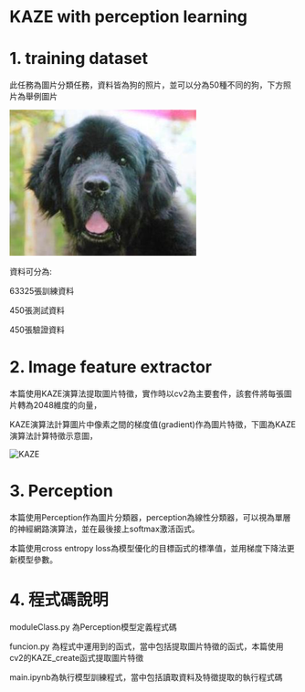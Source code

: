 # KAZE with perception learning

# 1.  training dataset
此任務為圖片分類任務，資料皆為狗的照片，並可以分為50種不同的狗，下方照片為舉例圖片

![n02111277_160](https://github.com/ss9636970/KAZE-perception_learning/blob/main/readme/n02111277_160.JPEG)

資料可分為:

63325張訓練資料

450張測試資料

450張驗證資料



# 2. Image feature extractor
本篇使用KAZE演算法提取圖片特徵，實作時以cv2為主要套件，該套件將每張圖片轉為2048維度的向量，

KAZE演算法計算圖片中像素之間的梯度值(gradient)作為圖片特徵，下圖為KAZE演算法計算特徵示意圖，

![KAZE](D:\study\ncku\soa2\deep_learning\hw1\readme\KAZE.PNG)

# 3. Perception

本篇使用Perception作為圖片分類器，perception為線性分類器，可以視為單層的神經網路演算法，並在最後接上softmax激活函式。

本篇使用cross entropy loss為模型優化的目標函式的標準值，並用梯度下降法更新模型參數。



# 4. 程式碼說明

moduleClass.py 為Perception模型定義程式碼

funcion.py 為程式中運用到的函式，當中包括提取圖片特徵的函式，本篇使用cv2的KAZE_create函式提取圖片特徵

main.ipynb為執行模型訓練程式，當中包括讀取資料及特徵提取的執行程式碼





